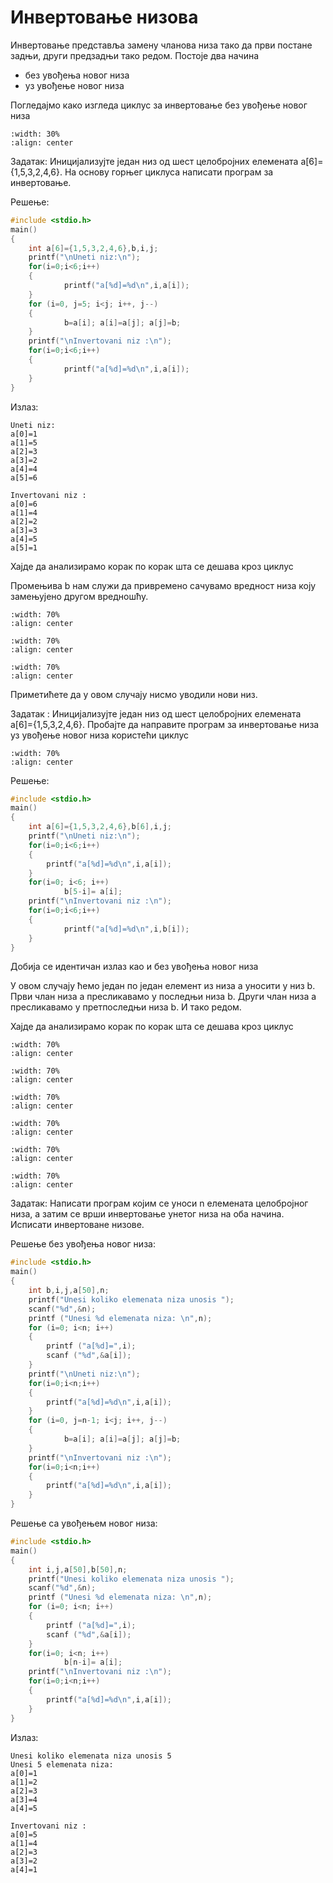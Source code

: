 # Инвертовање низова

Инвертовање представља замену чланова низа тако да први постане задњи, други
предзадњи тако редом. Постоје два начина

- без увођења новог низа
- уз увођење новог низа

Погледајмо како изгледа циклус за инвертовање без увођење новог низа

```{image} images/Picture40.png
:width: 30%
:align: center
```

Задатак: Иницијализујте један низ од шест целобројних елемената a[6]={1,5,3,2,4,6}.
На основу горњег циклуса написати програм за инвертовање.

Решење:

```c
#include <stdio.h> 
main() 
{ 
	int a[6]={1,5,3,2,4,6},b,i,j; 
	printf("\nUneti niz:\n"); 
	for(i=0;i<6;i++) 
	{ 
    		printf("a[%d]=%d\n",i,a[i]); 
	} 
	for (i=0, j=5; i<j; i++, j--) 
	{ 
     		b=a[i]; a[i]=a[j]; a[j]=b; 
	} 
	printf("\nInvertovani niz :\n");
	for(i=0;i<6;i++) 
	{ 
    		printf("a[%d]=%d\n",i,a[i]); 
	}
}
```

Излаз:

```text
Uneti niz:
a[0]=1
a[1]=5
a[2]=3
a[3]=2
a[4]=4
a[5]=6

Invertovani niz :
a[0]=6
a[1]=4
a[2]=2
a[3]=3
a[4]=5
a[5]=1
```

Хајде да анализирамо корак по корак шта се дешава кроз циклус

Промењива b нам служи да привремено сачувамо вредност низа коју
замењујено другом вредношћу.

```{image} images/Picture41.png
:width: 70%
:align: center
```

```{image} images/Picture42.png
:width: 70%
:align: center
```

```{image} images/Picture43.png
:width: 70%
:align: center
```

Приметићете да у овом случају нисмо уводили нови низ.

Задатак : Иницијализујте један низ од шест целобројних елемената a[6]={1,5,3,2,4,6}.
Пробајте да направите програм за инвертовање низа уз увођење новог низа користећи
циклус

```{image} images/Picture44.png
:width: 70%
:align: center
```

Решење:

```c
#include <stdio.h> 
main() 
{ 
	int a[6]={1,5,3,2,4,6},b[6],i,j; 
	printf("\nUneti niz:\n"); 
	for(i=0;i<6;i++) 
	{ 
    	printf("a[%d]=%d\n",i,a[i]); 
	} 
	for(i=0; i<6; i++)
      		b[5-i]= a[i];
	printf("\nInvertovani niz :\n");
	for(i=0;i<6;i++) 
	{ 
    		printf("a[%d]=%d\n",i,b[i]); 
	}
}
```

Добија се идентичан излаз као и без увођења новог низа

У овом случају ћемо један по један елемент из низа а уносити у низ b. Први
члан низа а пресликавамо у последњи низа b. Други члан низа а пресликавамо
у претпоследњи низа b. И тако редом.

Хајде да анализирамо корак по корак шта се дешава кроз циклус

```{image} images/Picture45.png
:width: 70%
:align: center
```

```{image} images/Picture46.png
:width: 70%
:align: center
```

```{image} images/Picture47.png
:width: 70%
:align: center
```

```{image} images/Picture48.png
:width: 70%
:align: center
```

```{image} images/Picture49.png
:width: 70%
:align: center
```

```{image} images/Picture50.png
:width: 70%
:align: center
```

Задатак: Написати програм којим се уноси n елемената целобројног низа,
а затим се врши инвертовање унетог низа на оба начина. Исписати инвертоване
низове.

Решење без увођења новог низа:

```c
#include <stdio.h> 
main() 
{ 
	int b,i,j,a[50],n;
	printf("Unesi koliko elemenata niza unosis ");
	scanf("%d",&n);
	printf ("Unesi %d elemenata niza: \n",n);
	for (i=0; i<n; i++)
	{ 
  		printf ("a[%d]=",i);
		scanf ("%d",&a[i]);
	}
	printf("\nUneti niz:\n"); 
	for(i=0;i<n;i++) 
	{ 
  		printf("a[%d]=%d\n",i,a[i]); 
	} 
	for (i=0, j=n-1; i<j; i++, j--) 
	{ 
    		b=a[i]; a[i]=a[j]; a[j]=b; 
	} 
	printf("\nInvertovani niz :\n");
	for(i=0;i<n;i++) 
	{ 
  		printf("a[%d]=%d\n",i,a[i]); 
	}
}
```

Решење са увођењем новог низа:

```c
#include <stdio.h> 
main() 
{ 
	int i,j,a[50],b[50],n;
	printf("Unesi koliko elemenata niza unosis ");
	scanf("%d",&n);
	printf ("Unesi %d elemenata niza: \n",n);
	for (i=0; i<n; i++)
	{ 
  		printf ("a[%d]=",i);
		scanf ("%d",&a[i]);
	}
	for(i=0; i<n; i++)
      		b[n-i]= a[i];
	printf("\nInvertovani niz :\n");
	for(i=0;i<n;i++) 
	{ 
  		printf("a[%d]=%d\n",i,a[i]); 
	}
}
```

Излаз:

```text
Unesi koliko elemenata niza unosis 5
Unesi 5 elemenata niza:
a[0]=1
a[1]=2
a[2]=3
a[3]=4
a[4]=5

Invertovani niz :
a[0]=5
a[1]=4
a[2]=3
a[3]=2
a[4]=1
```
